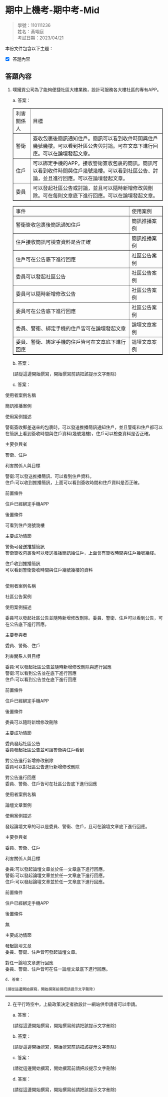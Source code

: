 # 期中上機考-期中考-Mid

>學號：110111236
><br />
>姓名：黃翊庭
><br />
>考試日期：2023/04/21
><br />

本份文件包含以下主題：
- [x] 答題內容

## 答題內容
1. 噗攏貢公司為了能夠便捷社區大樓業務，設計可服務各大樓社區的專有APP。

    a. 答案：

    <table border=1>
    <tr><td>利害關係人</td><td>目標</td></tr>
    <tr><td>警衛</td><td>簽收包裹後簡訊通知住戶。簡訊可以看到收件時間與住戶幾號幾樓。可以看到社區公告與討論。可在文章下進行回應。可以在論壇發起文章。</td></tr>
    <tr><td>住戶</td><td>可以綁定手機的APP。接收警衛簽收包裹的簡訊。簡訊可以看到收件時間與住戶幾號幾樓。可以看到社區公告、討論，並且進行回應。可以在論壇發起文章。</td></tr>
    <tr><td>委員</td><td>可以發起社區公告或討論，並且可以隨時新增修改與刪除。可在每則文章底下進行回應。可以在論壇發起文章。</td></tr>
    </table>
    <table border=1>
    <tr><td>事件</td><td>使用案例</td></tr>
    <tr><td>警衛簽收包裹後簡訊通知住戶</td><td>簡訊推播案例</td></tr>
    <tr><td>住戶接收簡訊可檢查資料是否正確</td><td>簡訊推播案例</td></tr>
    <tr><td>住戶可在公告底下進行回應</td><td>社區公告案例</td></tr>
    <tr><td>委員可以發起社區公告</td><td>社區公告案例</td></tr>
    <tr><td>委員可以隨時新增修改公告</td><td>社區公告案例</td></tr>
    <tr><td>委員可在公告底下進行回應</td><td>社區公告案例</td></tr>
    <tr><td>委員、警衛、綁定手機的住戶皆可在論壇發起文章</td><td>論壇文章案例</td></tr>
    <tr><td>委員、警衛、綁定手機的住戶皆可在文章底下進行回應</td><td>論壇文章案例</td></tr>
    </table>

    
    b. 答案：

    (請從這邊開始撰寫，開始撰寫前請把該提示文字刪除)

    c. 答案：

使用者案例名稱

簡訊推播案例

使用案例描述

警衛簽收郵差送來的包裹時，可以發送推播簡訊通知住戶，並且警衛和住戶都可以在簡訊上看到簽收時間與住戶資料(幾號幾樓)，住戶可以檢查資料是否正確。

主要參與者

警衛、住戶

利害關係人與目標

警衛:可以發送推播簡訊、可以看到住戶資料。</BR>
住戶:可以收到推播簡訊，上面可以看到簽收時間和住戶資料是否正確。

前置條件

住戶已經綁定手機APP

後置條件

可看到住戶幾號幾樓

主要成功情節

警衛可發送推播簡訊<BR>
警衛簽收包裹後可以發送推播簡訊給住戶，上面會有簽收時間與住戶幾號幾樓。

住戶收到推播簡訊<BR>
可以看到警衛簽收時間與住戶幾號幾樓的資料

<BR>
使用者案例名稱

社區公告案例

使用案例描述

委員可以發起社區公告並隨時新增修改刪除。委員、警衛、住戶可以看到公告，可在公告底下進行回應。

主要參與者

委員、警衛、住戶

利害關系人與目標

委員:可以發起社區公告並隨時新增修改刪除與進行回應<BR>
警衛:可以看到公告並在底下進行回應<BR>
住戶:可以看到公告並在底下進行回應

前置條件

住戶已經綁定手機APP

後置條件

委員可以隨時新增修改刪除

主要成功情節

委員發起社區公告<BR>
委員發起社區公告並可讓警衛與住戶看到

對公告進行新增修改刪除<BR>
委員可以對社區公告進行新增修改刪除

對公告進行回應<BR>
委員、警衛、住戶皆可在社區公告底下進行回應

使用者案例名稱

論壇文章案例

使用案例描述

發起論壇文章的可以是委員、警衛、住戶，且可在論壇文章底下進行回應。

主要參與者

委員、警衛、住戶

利害關係人與目標

委員:可以發起論壇文章並於任一文章底下進行回應。<BR>
警衛:可以發起論壇文章並於任一文章底下進行回應。<BR>
住戶:可以發起論壇文章並於任一文章底下進行回應。<BR>

前置條件

住戶已經綁定手機APP

後置條件

無

主要成功情節

發起論壇文章<BR>
委員、警衛、住戶皆可發起論壇文章。

對任一論壇文章進行回應<BR>
委員、警衛、住戶皆可在任一論壇文章底下進行回應。



    
    d. 答案：

    (請從這邊開始撰寫，開始撰寫前請把該提示文字刪除)


<hr style="border-top:0.5px solid black;"/>

2. 在平行時空中，上級政策決定者欲設計一網站供申請者可以申請。

    a. 答案：

    (請從這邊開始撰寫，開始撰寫前請把該提示文字刪除)

    b. 答案：

    (請從這邊開始撰寫，開始撰寫前請把該提示文字刪除)

    c. 答案：

    (請從這邊開始撰寫，開始撰寫前請把該提示文字刪除)

    d. 答案：

    (請從這邊開始撰寫，開始撰寫前請把該提示文字刪除)